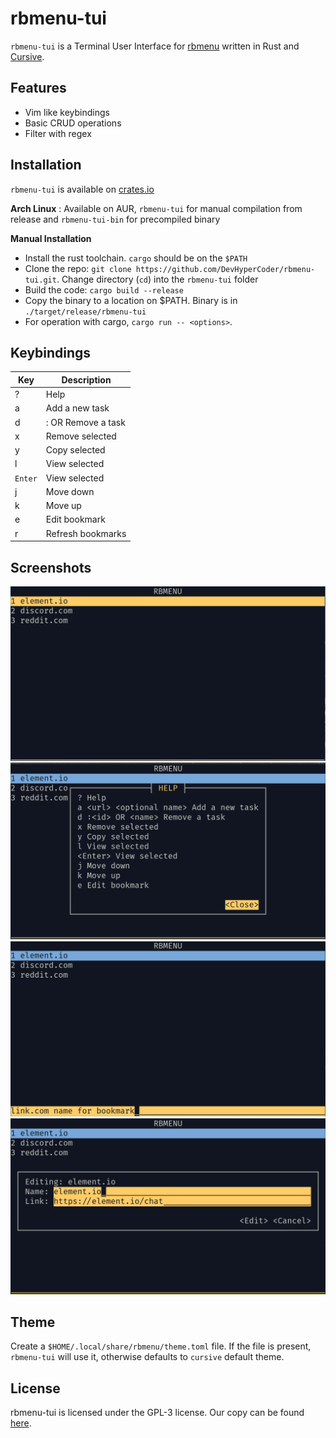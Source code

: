 # rbmenu-tui

`rbmenu-tui` is a Terminal User Interface for [rbmenu](https://github.com/DevHyperCoder/rbmenu) 
written in Rust and [Cursive](https://github.com/gyscos/cursive/).

## Features
- Vim like keybindings
- Basic CRUD operations
- Filter with regex

## Installation
`rbmenu-tui` is available on [crates.io](https://crates.io/crates/rbmenu-tui)

**Arch Linux** : Available on AUR, `rbmenu-tui` for manual compilation from release and `rbmenu-tui-bin` for precompiled binary

**Manual Installation**
- Install the rust toolchain. `cargo` should be on the `$PATH`
- Clone the repo: `git clone https://github.com/DevHyperCoder/rbmenu-tui.git`. Change directory (`cd`) into the `rbmenu-tui` folder
- Build the code: `cargo build --release`
- Copy the binary to a location on $PATH. Binary is in `./target/release/rbmenu-tui`
- For operation with cargo, `cargo run -- <options>`.

## Keybindings

| Key      | Description                          |
|----------|--------------------------------------|
| ?        | Help                                 |
| a        | <url> <optional name> Add a new task |
| d        | :<id> OR <name> Remove a task        |
| x        | Remove selected                      |
| y        | Copy selected                        |
| l        | View selected                        |
| `Enter`  | View selected                        |
| j        | Move down                            |
| k        | Move up                              |
| e        | Edit bookmark                        |
| r        | Refresh bookmarks                    |

## Screenshots

![`rbmenu-tui` home](./res/rbmenu-tui-home.png)
![`rbmenu-tui` help](./res/rbmenu-tui-help.png)
![`rbmenu-tui` add](./res/rbmenu-tui-add.png)
![`rbmenu-tui` edit](./res/rbmenu-tui-edit.png)

## Theme

Create a `$HOME/.local/share/rbmenu/theme.toml` file. If the file is present,
`rbmenu-tui` will use it, otherwise defaults to `cursive` default theme.

## License

rbmenu-tui is licensed under the GPL-3 license. Our copy can be found [here](./LICENSE).
